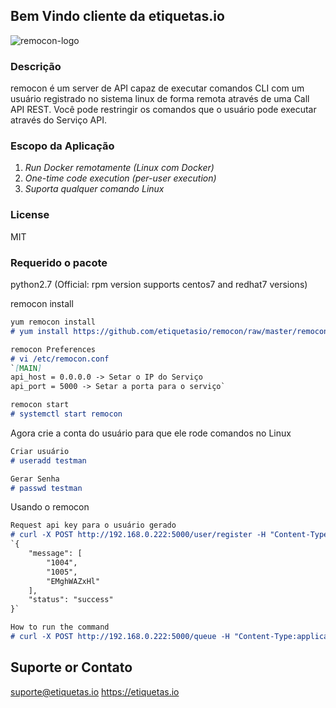 ## Bem Vindo cliente da etiquetas.io
![remocon-logo](https://user-images.githubusercontent.com/43131904/62931121-ba7ffd80-bdf8-11e9-9e5e-4a0e41450247.png)

### Descrição

remocon é um server de API capaz de executar comandos CLI com um usuário registrado no sistema linux de forma remota através de uma Call API REST.
Você pode restringir os comandos que o usuário pode executar através do Serviço API.

### Escopo da Aplicação
1. *Run Docker remotamente (Linux com Docker)*
2. *One-time code execution (per-user execution)*
3. *Suporta qualquer comando Linux*

### License
MIT

### Requerido o pacote
python2.7
(Official: rpm version supports centos7 and redhat7 versions)

remocon install
```markdown
yum remocon install
# yum install https://github.com/etiquetasio/remocon/raw/master/remocon-1.0.0-1.el7.x86_64.rpm -y

remocon Preferences
# vi /etc/remocon.conf
`[MAIN]
api_host = 0.0.0.0 -> Setar o IP do Serviço
api_port = 5000 -> Setar a porta para o serviço`

remocon start
# systemctl start remocon
```
Agora crie a conta do usuário para que ele rode comandos no Linux
```markdown
Criar usuário
# useradd testman

Gerar Senha
# passwd testman
```
Usando o remocon
```markdown
Request api key para o usuário gerado
# curl -X POST http://192.168.0.222:5000/user/register -H "Content-Type:application/json" -d '{"user":"testman"}'
`{
    "message": [
        "1004",
        "1005",
        "EMghWAZxHl"
    ],
    "status": "success"
}`

How to run the command
# curl -X POST http://192.168.0.222:5000/queue -H "Content-Type:application/json" -d '{"execcmd":"touch finished","user":"testman","key":"EMghWAZxHl"}
```
## Suporte or Contato
suporte@etiquetas.io
https://etiquetas.io
